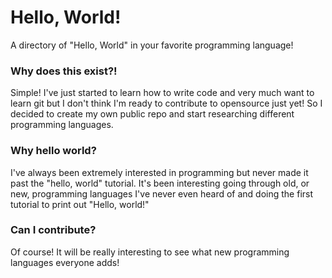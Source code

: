 # Hello, World!
A directory of "Hello, World" in your favorite programming language!

### Why does this exist?!
Simple! I've just started to learn how to write code and very much want to learn git but I don't think I'm ready to contribute to opensource just yet! So I decided to create my own public repo and start researching different programming languages.

### Why hello world?
I've always been extremely interested in programming but never made it past the "hello, world" tutorial. It's been interesting going through old, or new, programming languages I've never even heard of and doing the first tutorial to print out "Hello, world!"

### Can I contribute?
Of course! It will be really interesting to see what new programming languages everyone adds!
